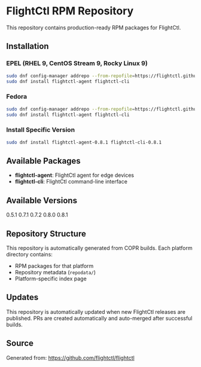 # FlightCtl RPM Repository

This repository contains production-ready RPM packages for FlightCtl.

## Installation

### EPEL (RHEL 9, CentOS Stream 9, Rocky Linux 9)

```bash
sudo dnf config-manager addrepo --from-repofile=https://flightctl.github.io/flightctl-rpm/flightctl-epel.repo
sudo dnf install flightctl-agent flightctl-cli
```

### Fedora

```bash
sudo dnf config-manager addrepo --from-repofile=https://flightctl.github.io/flightctl-rpm/flightctl-fedora.repo
sudo dnf install flightctl-agent flightctl-cli
```

### Install Specific Version

```bash
sudo dnf install flightctl-agent-0.8.1 flightctl-cli-0.8.1
```

## Available Packages

- **flightctl-agent**: FlightCtl agent for edge devices
- **flightctl-cli**: FlightCtl command-line interface

## Available Versions

0.5.1 0.7.1 0.7.2 0.8.0 0.8.1 

## Repository Structure

This repository is automatically generated from COPR builds. Each platform directory contains:

- RPM packages for that platform
- Repository metadata (`repodata/`)
- Platform-specific index page

## Updates

This repository is automatically updated when new FlightCtl releases are published. PRs are created automatically and auto-merged after successful builds.

## Source

Generated from: https://github.com/flightctl/flightctl
